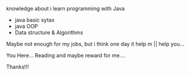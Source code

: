 
knowledge about i learn programming with Java
- java basic sytax
- java OOP
- Data structure & Algorithms


Maybe not enough for my jobs, but i think one day it help m || help you...


You Here... Reading and maybe reward for me....


Thanks!!! 
